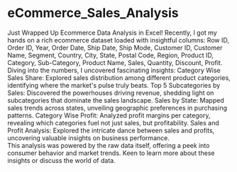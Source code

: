 # eCommerce_Sales_Analysis
Just Wrapped Up Ecommerce Data Analysis in Excel! 
Recently, I got my hands on a rich ecommerce dataset loaded with insightful columns: Row ID, Order ID, Year, Order Date, Ship Date, Ship Mode, Customer ID, Customer Name, Segment, Country, City, State, Postal Code, Region, Product ID, Category, Sub-Category, Product Name, Sales, Quantity, Discount, Profit.  Diving into the numbers, I uncovered fascinating insights: 
Category Wise Sales Share: Explored sales distribution among different product categories, identifying where the market's pulse truly beats. 
Top 5 Subcategories by Sales: Discovered the powerhouses driving revenue, shedding light on subcategories that dominate the sales landscape.
Sales by State: Mapped sales trends across states, unveiling geographic preferences in purchasing patterns. Category Wise Profit: Analyzed profit margins per category, revealing which categories fuel not just sales, but profitability. 
Sales and Profit Analysis: Explored the intricate dance between sales and profits, uncovering valuable insights on business performance.  
This analysis was powered by the raw data itself, offering a peek into consumer behavior and market trends. Keen to learn more about these insights or discuss the world of data.
